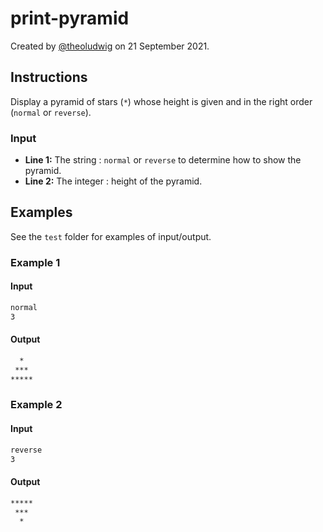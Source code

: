 # print-pyramid

Created by [@theoludwig](https://github.com/theoludwig) on 21 September 2021.

## Instructions

Display a pyramid of stars (`*`) whose height is given and in the right order (`normal` or `reverse`).

### Input

- **Line 1:** The string : `normal` or `reverse` to determine how to show the pyramid.
- **Line 2:** The integer : height of the pyramid.

## Examples

See the `test` folder for examples of input/output.

### Example 1

#### Input

```txt
normal
3
```

#### Output

```txt
  *
 ***
*****
```

### Example 2

#### Input

```txt
reverse
3
```

#### Output

```txt
*****
 ***
  *
```
